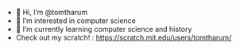 - 👋 Hi, I’m @tomtharum
- 👀 I’m interested in computer science
- 🌱 I’m currently learning computer science and history
- Check out my scratch! : https://scratch.mit.edu/users/tomtharum/
<!---
tomtharum/tomtharum is a ✨ special ✨ repository because its `README.md` (this file) appears on your GitHub profile.
You can click the Preview link to take a look at your changes.
--->
